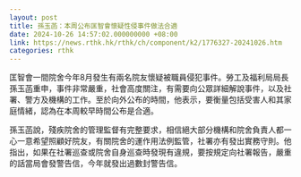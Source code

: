 ```yaml
---
layout: post
title: 孫玉菡：本周公布匡智會懷疑性侵事件做法合適
date: 2024-10-26 14:57:02.000000000 +08:00
link: https://news.rthk.hk/rthk/ch/component/k2/1776327-20241026.htm
categories: rthk
---
```


匡智會一間院舍今年8月發生有兩名院友懷疑被職員侵犯事件。勞工及福利局局長孫玉菡重申，事件非常嚴重，社會高度關注，有需要向公眾詳細解說事件，以及社署、警方及機構的工作。至於向外公布的時間，他表示，要衡量包括受害人和其家庭情緒，認為在本周較早時間公布是合適。

孫玉菡說，殘疾院舍的管理監督有完整要求，相信絕大部分機構和院舍負責人都一心一意希望照顧好院友，有關院舍的運作用法例監管，社署亦有發出實務守則。他指出，如果在社署巡查或院舍自身巡查時發現有違規，要按規定向社署報告，嚴重的話當局會發警告信，今年就發出過數封警告信。
